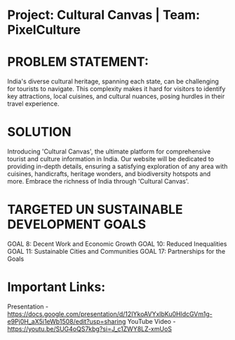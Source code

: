 # Project: Cultural Canvas | Team: PixelCulture 
# PROBLEM STATEMENT:
India's diverse cultural heritage, spanning each state, can be challenging for tourists to navigate.
This complexity makes it hard for visitors to identify key attractions, local cuisines, and cultural nuances, posing hurdles in their travel experience.

# SOLUTION
Introducing 'Cultural Canvas', the ultimate platform for comprehensive tourist and culture information in India. 
Our website will be dedicated to providing in-depth details, ensuring a satisfying exploration of any area with cuisines, handicrafts, heritage wonders, and biodiversity hotspots and more. Embrace the richness of India through 'Cultural Canvas'.

# TARGETED UN SUSTAINABLE DEVELOPMENT GOALS 
GOAL 8: Decent Work and Economic Growth
GOAL 10: Reduced Inequalities
GOAL 11: Sustainable Cities and Communities
GOAL 17: Partnerships for the Goals

# Important Links:
Presentation - https://docs.google.com/presentation/d/12IYkoAVYxlbKu0HldcGVm1g-e9Pj0H_aX5i1eWb1508/edit?usp=sharing
YouTube Video - https://youtu.be/SUG4oQS7kbg?si=J_c1ZWY8LZ-xmUoS
